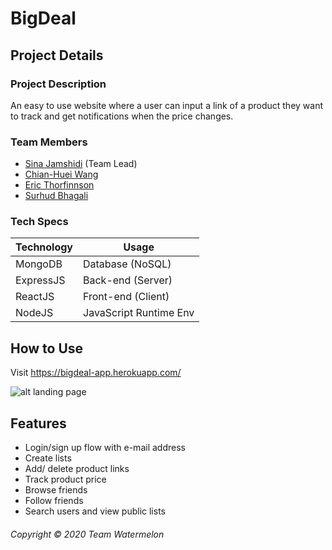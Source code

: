 # BigDeal
## Project Details
### Project Description
An easy to use website where a user can input a link of a product they want to track and get notifications when the price changes.
### Team Members
* [Sina Jamshidi](https://github.com/sina-jamshidi) (Team Lead)
* [Chian-Huei Wang](https://github.com/ChianHuei)
* [Eric Thorfinnson](https://github.com/Ethorf)
* [Surhud Bhagali](https://github.com/surhud004)
### Tech Specs
Technology | Usage
---------- | ------
MongoDB    | Database (NoSQL)
ExpressJS  | Back-end (Server)
ReactJS    | Front-end (Client)
NodeJS     | JavaScript Runtime Env

## How to Use
Visit https://bigdeal-app.herokuapp.com/

![alt landing page](https://team-watermelon-irene-719.s3-us-west-1.amazonaws.com/landing_page.png)

## Features
* Login/sign up flow with e-mail address
* Create lists
* Add/ delete product links
* Track product price
* Browse friends
* Follow friends
* Search users and view public lists

###### Copyright &copy; 2020 Team Watermelon
